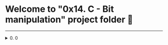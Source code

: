 # Welcome to "0x14. C - Bit manipulation" project folder 👋

---

<details>
<summary>0. 0</summary>

A function that converts a binary number to an ``unsined int``
</details>
